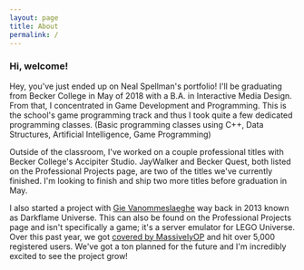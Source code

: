 ```yaml
---
layout: page
title: About
permalink: /
---
```


<h3>Hi, welcome!</h3>

Hey, you've just ended up on Neal Spellman's portfolio! I'll be graduating from Becker College in May of 2018 with a B.A. in Interactive Media Design. From that, I concentrated in Game Development and Programming. This is the school's game programming track and thus I took quite a few dedicated programming classes. (Basic programming classes using C++, Data Structures, Artificial Intelligence, Game Programming)

Outside of the classroom, I've worked on a couple professional titles with Becker College's Accipiter Studio. JayWalker and Becker Quest, both listed on the Professional Projects page, are two of the titles we've currently finished. I'm looking to finish and ship two more titles before graduation in May.

I also started a project with [Gie Vanommeslaeghe](https://www.linkedin.com/in/gie-vanommeslaeghe-a4a7a9139/) way back in 2013 known as Darkflame Universe. This can also be found on the Professional Projects page and isn't specifically a game; it's a server emulator for LEGO Universe. Over this past year, we got [covered by MassivelyOP](http://massivelyop.com/2017/01/03/gamers-resurrect-lego-universe-as-darkflame-universe-with-january-alpha/) and hit over 5,000 registered users. We've got a ton planned for the future and I'm incredibly excited to see the project grow!
